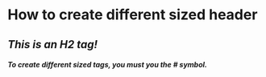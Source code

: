 # **How to create different sized header**
## *This is an H2 tag!*
#### *To create different sized tags, you must you the # symbol.*
